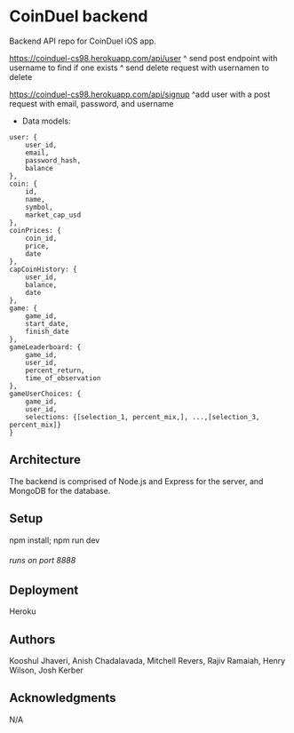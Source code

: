 # CoinDuel backend

Backend API repo for CoinDuel iOS app.

https://coinduel-cs98.herokuapp.com/api/user
^ send post endpoint with username to find if one exists
^ send delete request with usernamen to delete

https://coinduel-cs98.herokuapp.com/api/signup
^add user with a post request with email, password, and username

* Data models:

```
user: {
    user_id,
    email,
    password_hash,
    balance
},
coin: {
    id,
    name,
    symbol,
    market_cap_usd
},
coinPrices: {
    coin_id,
    price,
    date
},
capCoinHistory: {
    user_id,
    balance,
    date
},
game: {
    game_id,
    start_date,
    finish_date
},
gameLeaderboard: {
    game_id,
    user_id,
    percent_return,
    time_of_observation
},
gameUserChoices: {
    game_id,
    user_id,
    selections: {[selection_1, percent_mix,], ...,[selection_3, percent_mix]}
}
```
## Architecture

The backend is comprised of Node.js and Express for the server, and MongoDB for the database.

## Setup

npm install; npm run dev
###### runs on port 8888

## Deployment

Heroku

## Authors

Kooshul Jhaveri, Anish Chadalavada, Mitchell Revers, Rajiv Ramaiah, Henry Wilson, Josh Kerber

## Acknowledgments

N/A
